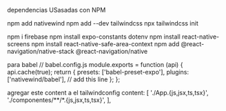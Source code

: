 dependencias USasadas con NPM 


npm add nativewind
npm add --dev tailwindcss
npx tailwindcss init


npm i firebase
npm install expo-constants dotenv 
 npm install react-native-screens
 npm install react-native-safe-area-context
 npm add @react-navigation/native-stack @react-navigation/native 



para babel 
// babel.config.js
module.exports = function (api) {
  api.cache(true);
  return {
    presets: ['babel-preset-expo'],
    plugins: ['nativewind/babel'], // add this line
  };
};


agregar este content a el tailwindconfig
  content: [
    './App.{js,jsx,ts,tsx}',
    './componentes/**/*.{js,jsx,ts,tsx}',
  ],